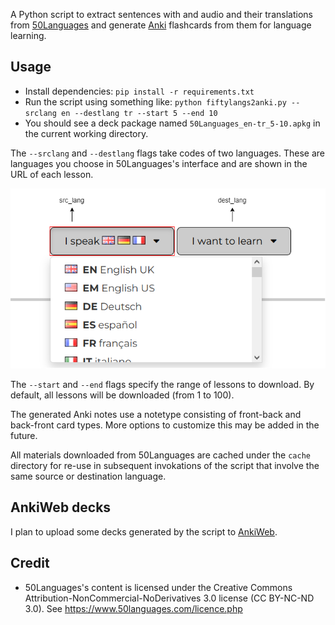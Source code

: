 A Python script to extract sentences with and audio and their translations from [50Languages](https://www.50languages.com/)
and generate [Anki](https://apps.ankiweb.net/) flashcards from them for language learning.

## Usage

- Install dependencies: `pip install -r requirements.txt`
- Run the script using something like: `python fiftylangs2anki.py --srclang en --destlang tr --start 5 --end 10`
- You should see a deck package named `50Languages_en-tr_5-10.apkg` in the current working directory.

The `--srclang` and `--destlang` flags take codes of two languages. These are languages you choose in 50Languages's interface
and are shown in the URL of each lesson.

![50Languages's language chooser](50langs-langchooser.png)

The `--start` and `--end` flags specify the range of lessons to download. By default,
all lessons will be downloaded (from 1 to 100).

The generated Anki notes use a notetype consisting of front-back and back-front card types.
More options to customize this may be added in the future.

All materials downloaded from 50Languages are cached under the `cache` directory for re-use in subsequent
invokations of the script that involve the same source or destination language.

## AnkiWeb decks

I plan to upload some decks generated by the script to [AnkiWeb](https://ankiweb.net/shared/decks/).

## Credit

- 50Languages's content is licensed under the Creative Commons Attribution-NonCommercial-NoDerivatives 3.0 license (CC BY-NC-ND 3.0). See https://www.50languages.com/licence.php
